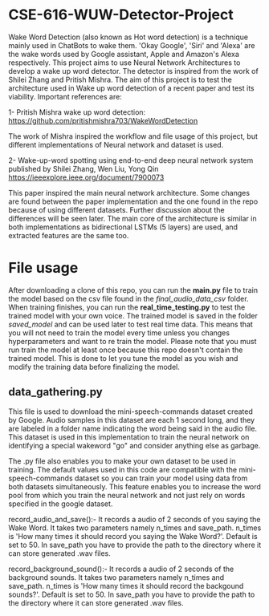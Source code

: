 # CSE-616-WUW-Detector-Project
  Wake Word Detection (also known as Hot word detection) is a technique mainly used in ChatBots to wake them. 'Okay Google', 'Siri' and 'Alexa' are the wake words used by Google assistant, Apple and Amazon's Alexa respectively. This project aims to use Neural Network Architectures to develop a wake up word detector. The detector is inspired from the work of Shilei Zhang and Pritish Mishra. The aim of this project is to test the architecture used in Wake up word detection of a recent paper and test its viability. Important references are:

1- Pritish Mishra wake up word detection: https://github.com/pritishmishra703/WakeWordDetection

The work of Mishra inspired the workflow and file usage of this project, but different implementations of Neural network and dataset is used.

2- Wake-up-word spotting using end-to-end deep neural network system published by Shilei Zhang, Wen Liu, Yong Qin https://ieeexplore.ieee.org/document/7900073

  This paper inspired the main neural network architecture. Some changes are found between the paper implementation and the one found in the repo because of using different datasets. Further discussion about the differences will be seen later. The main core of the architecture is similar in both implementations as bidirectional LSTMs (5 layers) are used, and extracted features are the same too. 

# File usage
  After downloading a clone of this repo, you can run the **main.py** file to train the model based on the csv file found in the *final_audio_data_csv* folder. When training finishes, you can run the **real_time_testing.py** to test the trained model with your own voice. The trained model is saved in the folder *saved_model* and can be used later to test real time data. This means that you will not need to train the model every time unless you changes hyperparameters and want to re train the model. Please note that you must run train the model at least once because this repo doesn't contain the trained model. This is done to let you tune the model as you wish and modify the training data before finalizing the model.

## data_gathering.py
  This file is used to download the mini-speech-commands dataset created by Google. Audio samples in this dataset are each 1 second long, and they are labeled in a folder name indicating the word being said in the audio file. This dataset is used in this implementation to train the neural network on identifying a special wakeword "go" and consider anything else as garbage. 
 
  The .py file also enables you to make your own dataset to be used in training. The default values used in this code are compatible with the mini-speech-commands dataset so you can train your model using data from both datasets simultaneously. This feature enables you to increase the word pool from which you train the neural network and not just rely on words specified in the google dataset.
  
  record_audio_and_save():- It records a audio of 2 seconds of you saying the Wake Word. It takes two parameters namely n_times and save_path. n_times is 'How many times it should record you saying the Wake Word?'. Default is set to 50. In save_path you have to provide the path to the directory where it can store generated .wav files.

record_background_sound():- It records a audio of 2 seconds of the background sounds. It takes two parameters namely n_times and save_path. n_times is 'How many times it should record the backgound sounds?'. Default is set to 50. In save_path you have to provide the path to the directory where it can store generated .wav files.
